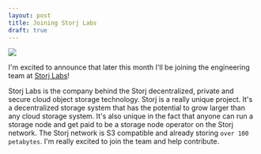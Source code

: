 ```yaml
---
layout: post
title: Joining Storj Labs
draft: true
---
```

![](https://icon2.kisspng.com/20180705/elu/kisspng-storj-logo-blockchain-bitcoin-cryptocurrency-ethereum-5b3e5fd0d31700.8242598415308144168646.jpg)

I'm excited to announce that later this month I'll be joining the engineering team at [Storj Labs](https://storj.io)! 

Storj Labs is the company behind the Storj decentralized, private and secure cloud object storage technology. Storj is a really unique project. It's a decentralized storage system that has the potential to grow larger than any cloud storage system. It's also unique in the fact that anyone can run a storage node and get paid to be a storage node operator on the Storj network. The Storj network is S3 compatible and already storing `over 100 petabytes`. I'm really excited to join the team and help contribute.